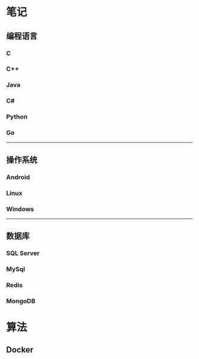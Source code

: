# 笔记

## 编程语言

### C

### C++

### Java

### C#

### Python

### Go

------



## 操作系统

### Android

### Linux

### Windows

--------



## 数据库

### SQL Server

### MySql

### Redis

### MongoDB



# 算法



## Docker





